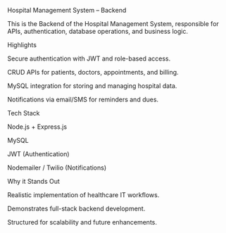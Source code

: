 Hospital Management System – Backend

This is the Backend of the Hospital Management System, responsible for APIs, authentication, database operations, and business logic.

Highlights

Secure authentication with JWT and role-based access.

CRUD APIs for patients, doctors, appointments, and billing.

MySQL integration for storing and managing hospital data.

Notifications via email/SMS for reminders and dues.

Tech Stack

Node.js + Express.js

MySQL

JWT (Authentication)

Nodemailer / Twilio (Notifications)

Why it Stands Out

Realistic implementation of healthcare IT workflows.

Demonstrates full-stack backend development.

Structured for scalability and future enhancements.